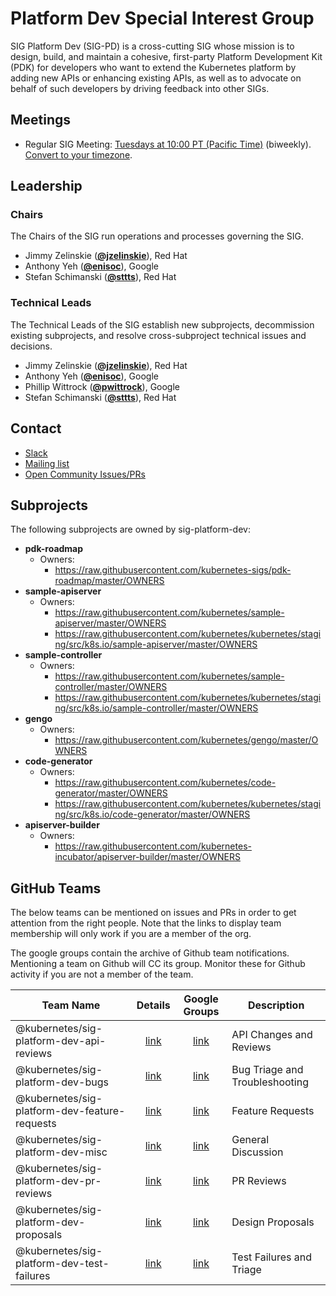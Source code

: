 <!---
This is an autogenerated file!

Please do not edit this file directly, but instead make changes to the
sigs.yaml file in the project root.

To understand how this file is generated, see https://git.k8s.io/community/generator/README.md
-->
# Platform Dev Special Interest Group

SIG Platform Dev (SIG-PD) is a cross-cutting SIG whose mission is to design, build, and maintain a cohesive, first-party Platform Development Kit (PDK) for developers who want to extend the Kubernetes platform by adding new APIs or enhancing existing APIs, as well as to advocate on behalf of such developers by driving feedback into other SIGs.

## Meetings
* Regular SIG Meeting: [Tuesdays at 10:00 PT (Pacific Time)]() (biweekly). [Convert to your timezone](http://www.thetimezoneconverter.com/?t=10:00&tz=PT%20%28Pacific%20Time%29).

## Leadership

### Chairs
The Chairs of the SIG run operations and processes governing the SIG.

* Jimmy Zelinskie (**[@jzelinskie](https://github.com/jzelinskie)**), Red Hat
* Anthony Yeh (**[@enisoc](https://github.com/enisoc)**), Google
* Stefan Schimanski (**[@sttts](https://github.com/sttts)**), Red Hat

### Technical Leads
The Technical Leads of the SIG establish new subprojects, decommission existing
subprojects, and resolve cross-subproject technical issues and decisions.

* Jimmy Zelinskie (**[@jzelinskie](https://github.com/jzelinskie)**), Red Hat
* Anthony Yeh (**[@enisoc](https://github.com/enisoc)**), Google
* Phillip Wittrock (**[@pwittrock](https://github.com/pwittrock)**), Google
* Stefan Schimanski (**[@sttts](https://github.com/sttts)**), Red Hat

## Contact
* [Slack](https://kubernetes.slack.com/messages/sig-platform-dev)
* [Mailing list](https://groups.google.com/forum/#!forum/kubernetes-sig-platform-dev)
* [Open Community Issues/PRs](https://github.com/kubernetes/community/labels/sig%2Fplatform-dev)

## Subprojects

The following subprojects are owned by sig-platform-dev:
- **pdk-roadmap**
  - Owners:
    - https://raw.githubusercontent.com/kubernetes-sigs/pdk-roadmap/master/OWNERS
- **sample-apiserver**
  - Owners:
    - https://raw.githubusercontent.com/kubernetes/sample-apiserver/master/OWNERS
    - https://raw.githubusercontent.com/kubernetes/kubernetes/staging/src/k8s.io/sample-apiserver/master/OWNERS
- **sample-controller**
  - Owners:
    - https://raw.githubusercontent.com/kubernetes/sample-controller/master/OWNERS
    - https://raw.githubusercontent.com/kubernetes/kubernetes/staging/src/k8s.io/sample-controller/master/OWNERS
- **gengo**
  - Owners:
    - https://raw.githubusercontent.com/kubernetes/gengo/master/OWNERS
- **code-generator**
  - Owners:
    - https://raw.githubusercontent.com/kubernetes/code-generator/master/OWNERS
    - https://raw.githubusercontent.com/kubernetes/kubernetes/staging/src/k8s.io/code-generator/master/OWNERS
- **apiserver-builder**
  - Owners:
    - https://raw.githubusercontent.com/kubernetes-incubator/apiserver-builder/master/OWNERS

## GitHub Teams

The below teams can be mentioned on issues and PRs in order to get attention from the right people.
Note that the links to display team membership will only work if you are a member of the org.

The google groups contain the archive of Github team notifications.
Mentioning a team on Github will CC its group.
Monitor these for Github activity if you are not a member of the team.

| Team Name | Details | Google Groups | Description |
| --------- |:-------:|:-------------:|  ----------- |
| @kubernetes/sig-platform-dev-api-reviews | [link](https://github.com/orgs/kubernetes/teams/sig-platform-dev-api-reviews) | [link](https://groups.google.com/forum/#!forum/kubernetes-sig-platform-dev-api-reviews) | API Changes and Reviews |
| @kubernetes/sig-platform-dev-bugs | [link](https://github.com/orgs/kubernetes/teams/sig-platform-dev-bugs) | [link](https://groups.google.com/forum/#!forum/kubernetes-sig-platform-dev-bugs) | Bug Triage and Troubleshooting |
| @kubernetes/sig-platform-dev-feature-requests | [link](https://github.com/orgs/kubernetes/teams/sig-platform-dev-feature-requests) | [link](https://groups.google.com/forum/#!forum/kubernetes-sig-platform-dev-feature-requests) | Feature Requests |
| @kubernetes/sig-platform-dev-misc | [link](https://github.com/orgs/kubernetes/teams/sig-platform-dev-misc) | [link](https://groups.google.com/forum/#!forum/kubernetes-sig-platform-dev-misc) | General Discussion |
| @kubernetes/sig-platform-dev-pr-reviews | [link](https://github.com/orgs/kubernetes/teams/sig-platform-dev-pr-reviews) | [link](https://groups.google.com/forum/#!forum/kubernetes-sig-platform-dev-pr-reviews) | PR Reviews |
| @kubernetes/sig-platform-dev-proposals | [link](https://github.com/orgs/kubernetes/teams/sig-platform-dev-proposals) | [link](https://groups.google.com/forum/#!forum/kubernetes-sig-platform-dev-proposals) | Design Proposals |
| @kubernetes/sig-platform-dev-test-failures | [link](https://github.com/orgs/kubernetes/teams/sig-platform-dev-test-failures) | [link](https://groups.google.com/forum/#!forum/kubernetes-sig-platform-dev-test-failures) | Test Failures and Triage |

<!-- BEGIN CUSTOM CONTENT -->

<!-- END CUSTOM CONTENT -->
